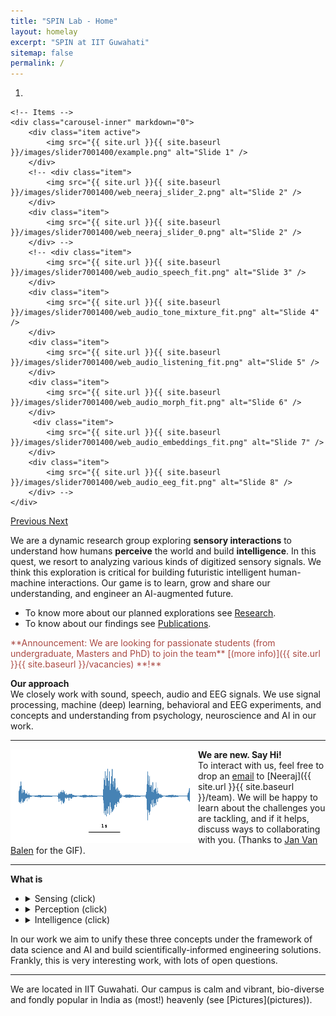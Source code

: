 ```yaml
---
title: "SPIN Lab - Home"
layout: homelay
excerpt: "SPIN at IIT Guwahati"
sitemap: false
permalink: /
---
```


<div markdown="0" id="carousel" class="carousel slide" data-ride="carousel" data-interval="4000" data-pause="hover" >
    <!-- Menu -->
    <ol class="carousel-indicators">
        <li data-target="#carousel" data-slide-to="0" class="active"></li>
        <!-- <li data-target="#carousel" data-slide-to="1"></li>
        <li data-target="#carousel" data-slide-to="2"></li> -->
        <!-- <li data-target="#carousel" data-slide-to="3"></li>
        <li data-target="#carousel" data-slide-to="4"></li>
        <li data-target="#carousel" data-slide-to="5"></li>
        <li data-target="#carousel" data-slide-to="6"></li>
        <li data-target="#carousel" data-slide-to="7"></li> -->
    </ol>
 
    <!-- Items -->
    <div class="carousel-inner" markdown="0">
        <div class="item active">
            <img src="{{ site.url }}{{ site.baseurl }}/images/slider7001400/example.png" alt="Slide 1" />
        </div>
        <!-- <div class="item">
            <img src="{{ site.url }}{{ site.baseurl }}/images/slider7001400/web_neeraj_slider_2.png" alt="Slide 2" />
        </div>
        <div class="item">
            <img src="{{ site.url }}{{ site.baseurl }}/images/slider7001400/web_neeraj_slider_0.png" alt="Slide 2" />
        </div> -->
        <!-- <div class="item">
            <img src="{{ site.url }}{{ site.baseurl }}/images/slider7001400/web_audio_speech_fit.png" alt="Slide 3" />
        </div>
        <div class="item">
            <img src="{{ site.url }}{{ site.baseurl }}/images/slider7001400/web_audio_tone_mixture_fit.png" alt="Slide 4" />
        </div>
        <div class="item">
            <img src="{{ site.url }}{{ site.baseurl }}/images/slider7001400/web_audio_listening_fit.png" alt="Slide 5" />
        </div>
        <div class="item">
            <img src="{{ site.url }}{{ site.baseurl }}/images/slider7001400/web_audio_morph_fit.png" alt="Slide 6" />
        </div>      
         <div class="item">
            <img src="{{ site.url }}{{ site.baseurl }}/images/slider7001400/web_audio_embeddings_fit.png" alt="Slide 7" />
        </div>
        <div class="item">
            <img src="{{ site.url }}{{ site.baseurl }}/images/slider7001400/web_audio_eeg_fit.png" alt="Slide 8" />
        </div> -->
    </div>
  <a class="left carousel-control" href="#carousel" role="button" data-slide="prev">
    <span class="glyphicon glyphicon-chevron-left" aria-hidden="true"></span>
    <span class="sr-only">Previous</span>
  </a>
  <a class="right carousel-control" href="#carousel" role="button" data-slide="next">
    <span class="glyphicon glyphicon-chevron-right" aria-hidden="true"></span>
    <span class="sr-only">Next</span>
  </a>
</div>
 
We are a dynamic research group exploring **sensory interactions** to understand how humans **perceive** the world and build **intelligence**. In this quest, we resort to analyzing various kinds of digitized sensory signals. We think this exploration is critical for building futuristic intelligent human-machine interactions. Our game is to learn, grow and share our understanding, and engineer an AI-augmented future.
- To know more about our planned explorations see [Research](research).
- To know about our findings see [Publications](publications).

<span style="color:#AA4A44"> 
**Announcement: We are looking for passionate students (from undergraduate, Masters and PhD) to join the team** [(more info)]({{ site.url }}{{ site.baseurl }}/vacancies) **!**</span>
 
**Our approach**\
We closely work with sound, speech, audio and EEG signals. We use signal processing, machine (deep) learning, behavioral and EEG experiments, and concepts and understanding from psychology, neuroscience and AI in our work.
<hr>
<div markdown="0" style="line-height:0px"><img src="images/waveform_zoom.gif" align="left" alt="Computer man" style="width:300px;height:150px;"/>
</div>

**We are new. Say Hi!**\
To interact with us, feel free to drop an [email](mailto:neerajs@iitg.ac.in) to [Neeraj]({{ site.url }}{{ site.baseurl }}/team). We will be happy to learn about the challenges you are tackling, and if it helps, discuss ways to collaborating with you.
(Thanks to <a href="https://jvbalen.github.io/notes/waveform.html" target="_blank" rel="noopener noreferrer">Jan Van Balen</a> for the GIF).
<hr>

**What is**
<div markdown="0">
<ul>
<li><details><summary>Sensing (click)</summary><quote>
  <details><summary>We are immersed in signals, and it is by sensing them that we get data into our brain. These sensors, like eyes and ears, have evolved to work under neurophysiological and evolutionary constraints. Exploring human intelligence by understanding the very first step of how a continuous-time (or space) signal (like image, sound, text, odor, etc.) is converted to a discrete sequence of samples in the peripheral sensory system will benefit the design of efficient sampling strategies for various kinds of sensory data.
  </summary>
  </details>
</quote></details>
</li>
<li> <details><summary>Perception (click)</summary><quote>
  <details><summary>The sensed signal is processed by the human brain to obtain quantitative (or qualitative) estimates of the attributes of the sensory signal. This process is referred to as perception. While listening to music we perceive the loudness, pitch, timbre, location, and distance etc., of the sound source. Similar estimates for other sensory signals are obtained by the brain. This enables the brain to build a mental model of the outside world. In a way, perception is analogous to the feature extraction step in machine learning. Knowing what humans perceive, and designing mathematical models which enables predicting human perception is a challenging (and rewarding) problem in artificial intelligence.
  </summary>
  </details>
</quote></details>
</li>
<li> <details><summary>Intelligence (click)</summary><quote>
  <details><summary>The perceived attributes are utilized by the brain to build a mental model of the outside world. This is referred to as cognition, and one output of this is behavior. Understanding of cognition is important to design intelligent human-machine interactions.
  </summary>
  </details>
</quote></details>
</li>
</ul>
</div>
In our work we aim to unify these three concepts under the framework of data science and AI and build scientifically-informed engineering solutions. Frankly, this is very interesting work, with lots of open questions.

<hr>
We are located in IIT Guwahati. Our campus is calm and vibrant, bio-diverse and fondly popular in India as (most!) heavenly (see [Pictures](pictures)).
 
<!-- <figure class="fourth">
  <img src="{{ site.url }}{{ site.baseurl }}/images/logopic/Logo_Leiden.jpg" style="width: 210px">
  <img src="{{ site.url }}{{ site.baseurl }}/images/logopic/Logo_Nanofront.jpg" style="width: 110px">
  <img src="{{ site.url }}{{ site.baseurl }}/images/logopic/Logo_NWO.jpg" style="width: 120px">
  <img src="{{ site.url }}{{ site.baseurl }}/images/logopic/Logo_ERC.jpg" style="width: 110px">
</figure> -->
 

